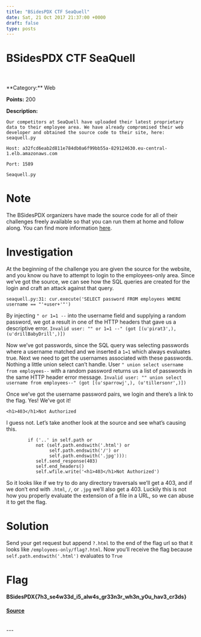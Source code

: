 ```yaml
---
title: "BSidesPDX CTF SeaQuell"
date: Sat, 21 Oct 2017 21:37:00 +0000
draft: false
type: posts
---
```

# BSidesPDX CTF SeaQuell

<br/>

<br/>
**Category:** Web

**Points:** 200

**Description:**

```
Our competitors at SeaQuell have uploaded their latest proprietary data to their employee area. We have already compromised their web developer and obtained the source code to their site, here: seaquell.py

Host: a32fcd6eab2d811e784db0a6f99bb55a-829124630.eu-central-1.elb.amazonaws.com

Port: 1589

Seaquell.py

```

Note
====

The BSidesPDX organizers have made the source code for all of their challenges freely available so that you can run them at home and follow along. You can find more information [here](https://github.com/BSidesPDX/CTF-2017).

Investigation
=============

At the beginning of the challenge you are given the source for the website, and you know ou have to attempt to login to the employees-only area. Since we’ve got the source, we can see how the SQL queries are created for the login and craft an attack against that query.

```
seaquell.py:31: cur.execute('SELECT password FROM employees WHERE username == "'+user+'"')
```

By injecting `" or 1=1 --` into the username field and supplying a random password, we got a result in one of the HTTP headers that gave us a descriptive error. `Invalid user: "" or 1=1 --" (got [(u'pirat3',), (u'drillBabyDrill',)])`

Now we’ve got passwords, since the SQL query was selecting passwords where a username matched and we inserted a `1=1` which always evaluates true. Next we need to get the usernames associated with these passwords. Nothing a little union select can’t handle. User `" union select username from employees--` with a random password returns us a list of passwords in the same HTTP header error message. `Invalid user: "" union select username from employees--" (got [(u'sparrowj',), (u'tillersonr',)])`

Once we’ve got the username password pairs, we login and there’s a link to the flag. Yes! We’ve got it!

```
<h1>403</h1>Not Authorized
```

I guess not. Let’s take another look at the source and see what’s causing this.

```
        if ('..' in self.path or 
           not (self.path.endswith('.html') or
                self.path.endswith('/') or
                self.path.endswith('.jpg'))):
           self.send_response(403)
           self.end_headers()
           self.wfile.write('<h1>403</h1>Not Authorized')
```

So it looks like if we try to do any directory traversals we’ll get a 403, and if we don’t end with `.html`, `/`, or `.jpg` we’ll also get a 403. Luckily this is not how you properly evaluate the extension of a file in a URL, so we can abuse it to get the flag.

Solution
========

Send your get request but append `?.html` to the end of the flag url so that it looks like `/employees-only/flag?.html`. Now you’ll receive the flag because `self.path.endswith('.html')` evaluates to `True`

Flag
====

**BSidesPDX{7h3\_se4w33d\_i5\_alw4s\_gr33n3r\_wh3n\_y0u\_hav3\_cr3ds}**

#### [Source](http://b0tchsec.com/2017/bsidespdx/seaquell)

<br/>
---
